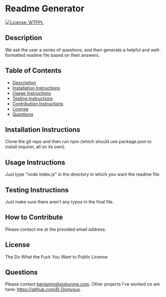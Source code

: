 # Readme Generator
[![License: WTFPL](https://img.shields.io/badge/License-WTFPL-brightgreen.svg)](http://www.wtfpl.net/about/)
## Description
We ask the user a series of questions, and then generate a helpful and well-formatted readme file based on their answers.
## Table of Contents
* [Description](#description)
* [Installation Instructions](#Installation%20Instructions)
* [Usage Instructions](#Usage%20Instructions)
* [Testing Instructions](#Testing%20Instructions)
* [Contribution Instructions](#How%20to%20Contribute)
* [License](#License)
* [Questions](#Questions)
## Installation Instructions
Clone the git repo and then run npm (which should use package.json to install inquirer, all on its own).
## Usage Instructions
Just type "node index.js" in the directory in which you want the readme file.
## Testing Instructions
Just make sure there aren't any typos in the final file.
## How to Contribute
Please contact me at the provided email address.
## License
The Do What the Fuck You Want to Public License
## Questions
Please contact benjamin@sixbynine.com.
Other projects I've worked on are here: https://github.com/B-Dionysus.

